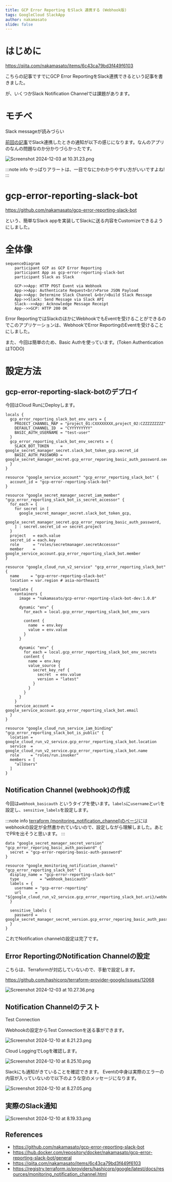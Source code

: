 ```yaml
---
title: GCP Error Reporting をSlack 連携する (Webhook版)
tags: GoogleCloud SlackApp
author: nakamasato
slide: false
---
```

# はじめに

https://qiita.com/nakamasato/items/6c43ca79bd3f449f6103

こちらの記事ですでにGCP Error ReportingをSlack連携できるという記事を書きました。

が、いくつかSlack Notification Channelでは課題があります。

# モチベ

Slack messageが読みづらい

[前回の記事](https://qiita.com/nakamasato/items/6c43ca79bd3f449f6103)でSlack連携したときの通知が以下の感じになります。なんのアプリのなんの問題なのか分かりづらかったです。

![Screenshot 2024-12-03 at 10.31.23.png](https://qiita-image-store.s3.ap-northeast-1.amazonaws.com/0/7059/126f9d47-49ab-8250-26e8-d5f046af0049.png)

:::note info
やっぱりアラートは、一目でなにかわかりやすい方がいいですよね!
:::


# gcp-error-reporting-slack-bot

https://github.com/nakamasato/gcp-error-reporting-slack-bot

という、簡単なSlack appを実装してSlackに送る内容をCustomizeできるようにしました。

# 全体像

```mermaid
sequenceDiagram
    participant GCP as GCP Error Reporting
    participant App as gcp-error-reporting-slack-bot
    participant Slack as Slack

    GCP->>App: HTTP POST Event via Webhook
    App->>App: Authenticate Request<br/>Parse JSON Payload
    App->>App: Determine Slack Channel &<br/>Build Slack Message
    App->>Slack: Send Message via Slack API
    Slack-->>App: Acknowledge Message Receipt
    App-->>GCP: HTTP 200 OK
```

Error ReportingではSlackのほかにWebhookでもEventを受けることができるのでこのアプリケーションは、WebhookでError ReportingのEventを受けることにしました。

また、今回は簡単のため、Basic Authを使っています。(Token AuthenticationはTODO)

# 設定方法

## gcp-error-reporting-slack-botのデプロイ

今回はCloud RunにDeployします。

```hcl
locals {
  gcp_error_reporting_slack_bot_env_vars = {
    PROJECT_CHANNEL_MAP = "project_01:CXXXXXXXX,project_02:CZZZZZZZZZ"
    DEFAULT_CHANNEL_ID  = "CYYYYYYYYY"
    BASIC_AUTH_USERNAME = "test-user"
  }
  gcp_error_reporting_slack_bot_env_secrets = {
    SLACK_BOT_TOKEN     = google_secret_manager_secret.slack_bot_token_gcp.secret_id
    BASIC_AUTH_PASSWORD = google_secret_manager_secret.gcp_error_reporing_basic_auth_password.secret_id
  }
}

resource "google_service_account" "gcp_error_reporting_slack_bot" {
  account_id = "gcp-error-reporting-slack-bot"
}

resource "google_secret_manager_secret_iam_member" "gcp_error_reporting_slack_bot_is_secret_accessor" {
  for_each = {
    for secret in [
      google_secret_manager_secret.slack_bot_token_gcp,
      google_secret_manager_secret.gcp_error_reporing_basic_auth_password,
    ] : secret.secret_id => secret.project
  }
  project   = each.value
  secret_id = each.key
  role      = "roles/secretmanager.secretAccessor"
  member    = google_service_account.gcp_error_reporting_slack_bot.member
}

resource "google_cloud_run_v2_service" "gcp_error_reporting_slack_bot" {
  name     = "gcp-error-reporting-slack-bot"
  location = var.region # asia-northeast1

  template {
    containers {
      image = "nakamasato/gcp-error-reporting-slack-bot-dev:1.0.0"

      dynamic "env" {
        for_each = local.gcp_error_reporting_slack_bot_env_vars

        content {
          name  = env.key
          value = env.value
        }
      }

      dynamic "env" {
        for_each = local.gcp_error_reporting_slack_bot_env_secrets
        content {
          name = env.key
          value_source {
            secret_key_ref {
              secret  = env.value
              version = "latest"
            }
          }
        }
      }
    }
    service_account = google_service_account.gcp_error_reporting_slack_bot.email
  }
}

resource "google_cloud_run_service_iam_binding" "gcp_error_reporting_slack_bot_is_public" {
  location = google_cloud_run_v2_service.gcp_error_reporting_slack_bot.location
  service  = google_cloud_run_v2_service.gcp_error_reporting_slack_bot.name
  role     = "roles/run.invoker"
  members = [
    "allUsers"
  ]
}
```

## Notification Channel (webhook)の作成

今回は`webhook_basicauth` というタイプを使います。`labels`に`username`と`url`を設定し、`sensitive_labels`を設定します。 

:::note info
[terraform (monitoring_notification_channel)のぺージ](https://registry.terraform.io/providers/hashicorp/google/latest/docs/resources/monitoring_notification_channel.html)にはwebhookの設定が全然書かれていないので、設定しながら理解しました。あとでPRを出そうと思います。
:::

```hcl
data "google_secret_manager_secret_version" "gcp_error_reporing_basic_auth_password" {
  secret = "gcp-error-reporing-basic-auth-password"
}

resource "google_monitoring_notification_channel" "gcp_error_reporting_slack_bot" {
  display_name = "gcp-error-reporting-slack-bot"
  type         = "webhook_basicauth"
  labels = {
    username = "gcp-error-reporting"
    url      = "${google_cloud_run_v2_service.gcp_error_reporting_slack_bot.uri}/webhook"
  }

  sensitive_labels {
    password = google_secret_manager_secret_version.gcp_error_reporing_basic_auth_password.secret_data
  }
}
```

これでNotification channelの設定は完了です。

## Error ReportingのNotification Channelの設定

こちらは、Terraformが対応していないので、手動で設定します。

https://github.com/hashicorp/terraform-provider-google/issues/12068

![Screenshot 2024-12-03 at 10.27.36.png](https://qiita-image-store.s3.ap-northeast-1.amazonaws.com/0/7059/6e3f320a-dedf-9214-088d-e5ec681a908e.png)

## Notification Channelのテスト

Test Connection

Webhookの設定からTest Connectionを送る事ができます。

![Screenshot 2024-12-10 at 8.21.23.png](https://qiita-image-store.s3.ap-northeast-1.amazonaws.com/0/7059/f529394f-92bb-7c8b-21b7-09c96692a35b.png)

Cloud LoggingでLogを確認します。

![Screenshot 2024-12-10 at 8.25.10.png](https://qiita-image-store.s3.ap-northeast-1.amazonaws.com/0/7059/528aa0de-adf9-470d-080a-1985241dbfa6.png)

Slackにも通知がきていることを確認できます。
Eventの中身は実際のエラーの内容が入っていないので以下のような空のメッセージになります。

![Screenshot 2024-12-10 at 8.27.05.png](https://qiita-image-store.s3.ap-northeast-1.amazonaws.com/0/7059/a971394d-47a9-808c-b1ce-a58c6ad51ac7.png)


## 実際のSlack通知

![Screenshot 2024-12-10 at 8.19.33.png](https://qiita-image-store.s3.ap-northeast-1.amazonaws.com/0/7059/002201a2-017f-6f76-dbb5-4456b3406c55.png)


## References

- https://github.com/nakamasato/gcp-error-reporting-slack-bot
- https://hub.docker.com/repository/docker/nakamasato/gcp-error-reporting-slack-bot/general
- https://qiita.com/nakamasato/items/6c43ca79bd3f449f6103
- https://registry.terraform.io/providers/hashicorp/google/latest/docs/resources/monitoring_notification_channel.html

